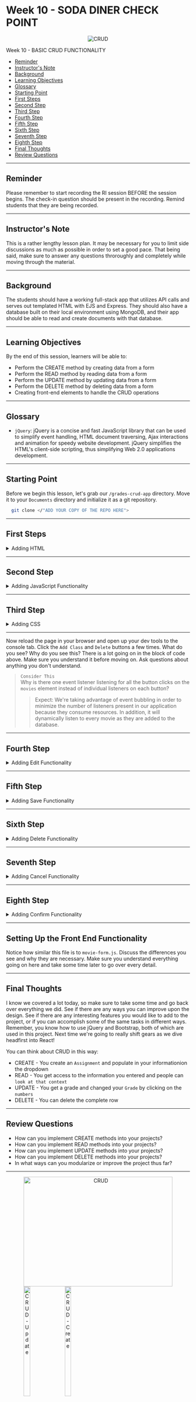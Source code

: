 # Week 10 - SODA DINER CHECK POINT #

<div style="position: relative; top: 0em; text-align: center;">
<img src="./imgs/CRUD.png" style="width: 500px%;"
    alt="CRUD" />
</div>

Week 10 - BASIC CRUD FUNCTIONALITY

- [Reminder](#reminder)
- [Instructor's Note](#instructors-note)
- [Background](#background)
- [Learning Objectives](#learning-objectives)
- [Glossary](#glossary)
- [Starting Point](#starting-point)
- [First Steps](#first-steps)
- [Second Step](#second-step)
- [Third Step](#third-step)
- [Fourth Step](#fourth-step)
- [Fifth Step](#fifth-step)
- [Sixth Step](#sixth-step)
- [Seventh Step](#seventh-step)
- [Eighth Step](#eighth-step)
- [Final Thoughts](#final-thoughts)
- [Review Questions](#review-questions)

---

## Reminder ##

Please remember to start recording the RI session BEFORE the session begins. The check-in question should be present in the recording. Remind students that they are being recorded.

---

## Instructor's Note ##

This is a rather lengthy lesson plan. It may be necessary for you to limit side discussions as much as possible in order to set a good pace. That being said, make sure to answer any questions throroughly and completely while moving through the material.

---

## Background ##

The students should have a working full-stack app that utilizes API calls and serves out templated HTML with EJS and Express. They should also have a database built on their local environment using MongoDB, and their app should be able to read and create documents with that database.

---

## Learning Objectives ##

By the end of this session, learners will be able to:

- Perform the CREATE method by creating data from a form
- Perform the READ method by reading data from a form
- Perform the UPDATE method by updating data from a form
- Perform the DELETE method by deleting data from a form
- Creating front-end elements to handle the CRUD operations

---

## Glossary ##

- `jQuery`:  jQuery is a concise and fast JavaScript library that can be used to simplify event handling, HTML document traversing, Ajax interactions and animation for speedy website development. jQuery simplifies the HTML's client-side scripting, thus simplifying Web 2.0 applications development.

---

## Starting Point ##

Before we begin this lesson, let's grab our `/grades-crud-app` directory. Move it to your `Documents` directory and initialize it as a git repository.

```bash
  git clone </"ADD YOUR COPY OF THE REPO HERE">
```

---

## First Steps ##

<details closed>
<summary>Adding HTML</summary>
<br>
Before we can actually perform any CRUD action, we must first provide the user with a way to perform these operations. Let's start by adding a couple of buttons to the form that get rendered to the home page. Open up `js/main.js` file in your editor and add the following:

```html
  <head>
    <meta charset="UTF-8">
    <meta http-equiv="X-UA-Compatible" content="IE=edge">
    <meta name="viewport" content="width=device-width, initial-scale=1.0">

    <title>Grade CRUD App</title>

    <!-- BOOTSTRAP -->
    <link rel="stylesheet" href="https://cdn.jsdelivr.net/npm/bootstrap@5.2.0/dist/css/bootstrap.min.css"
      integrity="sha384-gH2yIJqKdNHPEq0n4Mqa/HGKIhSkIHeL5AyhkYV8i59U5AR6csBvApHHNl/vI1Bx" crossorigin="anonymous">

    <!-- jQUERY -->
    <script src="https://code.jquery.com/jquery-3.4.1.js"></script>

    <!-- CUSTOM STYLES -->
    <link rel="stylesheet" href="css/main.css">

  </head>
```

Now we are going to add the <body></body> content to make sure that our code is and can be connect to our page

```html
<body>
    <div>

      <!-- BOOTSTRAP CONTAINER -->
      <div class="container">

        <!-- BOOTSTRAP 12 COLUMN, MEDIUM -->
        <div class="col-md-12">

          <!-- GIVES A NICE BORDER AROUND APPLICATION -->
          <div class="card card-body">

            <!-- FORM WRAPPER & BUTTON -->
            <button class="btn btn-sm btn-primary" id="add-class"> Add Class </button>

            <!-- FORM THAT WILL BE HIDDEN UPON INITIAL DISPLAY -->
            <div class="form-wrapper hidden">
              
              <!-- SELECT OPTIONS INPUT -->
              <label for="">Name</label>
              <select id="class-name" class="form-control">
                <option value="">Please Select</option>
                <option value="Mobile Apps"> Mobile Apps </option>
                <option value="Check Point Project"> Check Point Project </option>
                <option value="Capstone Project"> Capstone Project </option>
              </select>

              <!-- EXAM INPUT -->
              <label for="">Exam</label>
              <input type="text" class="form-control" id="class-exam" placeholder="Mid-Term, Final, Capstone">
              
              <!-- RESULTS INPUT -->
              <label for="">Results</label>
              <input type="number" class="form-control" id="class-result" placeholder="97">
              
              <!-- BUTTON TO ADD ROW TO TABLE -->
              <div id="add-to-table">
                <button class="btn btn-sm btn-info" id="create-class"> Add To Table </button>
              </div>
              
            </div>

            <!-- TABLE DATA -->
            <table>
              <thead>
                <tr>
                  <!-- TABLE HEAD  -->
                  <th scope="col">NAME</th>
                  <th scope="col">EXAM</th>
                  <th scope="col">RESULTS</th>
                </tr>
              </thead>
              <tbody id="class-table">
                <!-- BODY OF TABLE IN JAVASCRIPT -->
              </tbody>
            </table>
          </div>
        </div>
      </div>
    </div>

    <!-- JAVASCRIPT -->
    <script type="text/javascript" src="js/main.js"></script>
  </body>
```

Pay particular attention to the difference between this `form` and the `movie-form.ejs` file from which it was initially copied. Discuss how the context works, starting with how it is sent from the controller.

</details>

---

## Second Step ##

<details closed>
<summary>Adding JavaScript Functionality</summary>
<br>

```javascript
function addRow(obj) {
  let row = `<tr scope="row" class="class-row-${obj.id}">
              <td> ${obj.name} </td>
              <td> ${obj.exam} </td>
              <td class="flexCenter" id="result-${obj.id}" data-testid="${obj.id}"> ${obj.result} </td>
              <td>
                <button class="btn btn-sm btn-danger"
                  data-testid="${obj.id}"
                  id="delete-${obj.id}"> Delete
                </button>

                <button class="btn btn-sm btn-info" 
                  disabled
                  data-testid="${obj.id}" 
                  id="save-${obj.id}"> Save 
                </button>
                
                <button class="btn btn-sm btn-danger hidden" 
                  data-testid="${obj.id}" 
                  id="cancel-${obj.id}"> Cancel 
                </button>

                <button class="btn btn-sm btn-primary hidden" 
                  data-testid="${obj.id}" 
                  id="confirm-${obj.id}"> Confirm 
                </button>
                
              </td>
            </tr>`;

}
```

> `Consider This`  
> What do you think the significance of the `data-testid` attribute is?  
>> Expect: These are data tags that allow a developer to pull information out of the HTML element itself.

</details>

---

## Third Step ##

<details closed>
<summary>Adding CSS</summary>
<br>

Now let's add a little styling to this page to make it look good. Open up `css/main.css` in your editor and append the following rules:

```css
html, body { height: 100%;  width: 100%; }

.container { padding-top: 1em; height: 100%; width: 100%; }

.card-body {
  border-radius: 0;
}

.form-wrapper {
  padding: 1em;
}

.hidden {
  display: none;
}

.btn, .form-control {
  border-radius: 0;
}

.form-control {
  margin-bottom: 10px;
}

table {
  width: 100%;
  background-color: rgb(32, 33, 36);
  color: white;
}

th, td {
  text-align: center;
}

th {
  background-color: rgb(32, 33, 36);
  padding: 0.5em 0;
}

tr:nth-child(odd) {
  background-color: rgb(69, 69, 69);
}

td {
  padding: 10px 0 11px;
}

td.flexCenter {
  display: flex;
  justify-content: center;
}

.result {
  max-width: 80px;
  text-align: center;
  padding: 0;
  width: 80px;
}

#add-to-table {
  display: flex;
  justify-content: flex-end;
}

td > button.btn {
  width: 75px;
}

```

</details>

---

Now reload the page in your browser and open up your dev tools to the console tab. Click the `Add Class` and `Delete` buttons a few times. What do you see? Why do you see this? There is a lot going on in the block of code above. Make sure you understand it before moving on. Ask questions about anything you don't understand.

> `Consider This`  
> Why is there one event listener listening for all the button clicks on the `movies` element instead of individual listeners on each button?  
>> Expect: We're taking advantage of event bubbling in order to minimize the number of listeners present in our application because they consume resources. In addition, it will dynamically listen to every movie as they are added to the database.

---

## Fourth Step ##

<details closed>
<summary> Adding Edit Functionality </summary>
<br>

### Setting Up the Edit Functionality ###

```js
function editResult() {
  // USING DATA WITH OBJECT ID
  const testid = $(this).data('testid');

  // UPDATE VALUE OF INPUT
  const value = $(`#result-${testid}`).val();

  // UNBIND BAD BEHAVIOR BY EDIT FEATURE
  $(this).unbind()

  // UPDATED INPUT
  $(this).html(`<input 
                  type="number"
                  id="result-${testid}"
                  class="result form-control"
                  data-testid="${testid}"
                  value="${value}">`);

  // ON "keyup" EVENT UNDISABLED
  $(`.result`).on('keyup', function() {
    let testid = $(this).data('testid')
    let saveBtn = $(`#save-${testid}`)
    saveBtn.prop('disabled', false)
  });

}
```

</details>

---

## Fifth Step ##

<details closed>
<summary> Adding Save Functionality </summary>
<br>

### Setting Up the Save Functionality ###

```js
function saveUpdate() {

  // USING DATA WITH OBJECT ID
  let testid = $(this).data('testid');

  let saveBtn = $(`#save-${testid}`);
  let row = $(`.class-row-${testid}`);
  console.table(row)

  // WHICH CLASS ID IS SAVED
  console.log(`Class ID#: ${testid}  Saved!`);
  console.log($(`#result-${testid}`).html())
    
    // GRABBING VALUES AND UPDATES THE VALUE OF THE INPUT
    const newValue = $(`input#result-${testid}`).val();
    $(`#result-${testid}`).html(
      `<td class="flexCenter" id="result-${testid}" data-testid="${testid}"> ${newValue} </td>`
    );

  // DISABLES SAVE BUTTON
  saveBtn.prop('disabled', true)
  row.css('opacity', '0.5')

  // DISABLES THE INPUT AND SAVE BUTTON FOR 2 SECONDS
  setTimeout(function() {
    row.css('opacity', '1')
  }, 2000)
}
```

</details>

---

## Sixth Step ##

<details closed>
<summary> Adding Delete Functionality </summary>
<br>

### Setting Up the Front End Delete Functionality ###

```js
function deleteTest() {
  // USING DATA WITH OBJECT ID
  let testid = $(this).data("testid");
  
  // FILTERS THROUGH ARRAY AND REMOVE THE INPUT WITH SPECIFIC TEST ID
  classes = classes.filter((obj) => obj.id !== testid);
  
  // CREATING VARIABLE TO USE THE OBJECT BY IS ID
  let deleteBtn = $(`#delete-${testid}`);
  let saveBtn = $(`#save-${testid}`);
  let cancelBtn = $(`#cancel-${testid}`);
  let confirmBtn = $(`#confirm-${testid}`);

  // ADDING A CLASS SO THAT I CAN USE THE ATTRIBUTE
  deleteBtn.addClass('hidden');
  saveBtn.addClass('hidden');

  // REMOVING A CLASS SO THAT I CAN USE THE ATTRIBUTE
  cancelBtn.removeClass('hidden');
  confirmBtn.removeClass('hidden');
}
```

</details>

---

## Seventh Step ##

<details closed>
<summary> Adding Cancel Functionality </summary>
<br>

### Setting Up the Front End Cancel Functionality ###

```js
function cancelDeletion() {
  // USING DATA WITH OBJECT ID
  let testid = $(this).data('testid');

  // CREATING VARIABLE TO USE THE OBJECT BY IS ID
  let deleteBtn = $(`#delete-${testid}`);
  let saveBtn = $(`#save-${testid}`);
  let cancelBtn = $(`#cancel-${testid}`);
  let confirmBtn = $(`#confirm-${testid}`);

  // REMOVING A CLASS SO THAT I CAN USE THE ATTRIBUTE
  deleteBtn.removeClass('hidden');
  saveBtn.removeClass('hidden');

  // ADDING A CLASS SO THAT I CAN USE THE ATTRIBUTE
  confirmBtn.addClass('hidden');
  cancelBtn.addClass('hidden');
}
```

</details>

---

## Eighth Step ##

<details closed>
<summary> Adding Confirm Functionality </summary>
<br>

### Setting Up the Front End Confirm Functionality ###

```js
function confirmDeletion() {
  // USING DATA WITH OBJECT ID
  let testid = $(this).data('testid');

  // CONFIRMS DELETION
  let row = $(`.class-row-${testid}`)

  // REMOVE ROWS USING REMOVE METHOD
  row.remove()
}
```

</details>

---

## Setting Up the Front End Functionality ##

Notice how similar this file is to `movie-form.js`. Discuss the differences you see and why they are necessary. Make sure you understand everything going on here and take some time later to go over every detail.

---

## Final Thoughts ##

I know we covered a lot today, so make sure to take some time and go back over everything we did. See if there are any ways you can improve upon the design. See if there are any interesting features you would like to add to the project, or if you can accomplish some of the same tasks in different ways. Remember, you know how to use jQuery and Bootstrap, both of which are used in this project. Next time we're going to really shift gears as we dive headfirst into React!

You can think about CRUD in this way:

- CREATE - You create an `Assignment` and populate in your informationion the dropdown
- READ - You get access to the information you entered and people can `look at that context`
- UPDATE - You get a grade and changed your `Grade` by clicking on the `numbers`
- DELETE - You can delete the complete row

---

## Review Questions ##

- How can you implement CREATE methods into your projects?
- How can you implement READ methods into your projects?
- How can you implement UPDATE methods into your projects?
- How can you implement DELETE methods into your projects?
- In what ways can you modularize or improve the project thus far?

---

<div style="text-align: center;">
<img src="./imgs/CRUD.png" style="width: 90%; height: 300px;"
    alt="CRUD" />
</div>

<div style="display: flex;">

<div style="text-align: center;">
<img src="./imgs/CRUD-Update.png" style="width: 40%; height: 300px;"
    alt="CRUD-Update" />
</div>

<div style="text-align: center;">
<img src="./imgs/CRUD-Create.png" style="width: 40%; height: 300px;"
    alt="CRUD-Create" />
</div>

</div>
